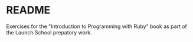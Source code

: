 # README #

Exercises for the "Introduction to Programming with Ruby" book as part of the Launch School prepatory work.
